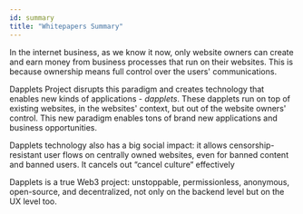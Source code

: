 ```yaml
---
id: summary
title: "Whitepapers Summary"
---
```


In the internet business, as we know it now, only website owners can create and earn money from business processes that run on their websites. This is because ownership means full control over the users' communications.

Dapplets Project disrupts this paradigm and creates technology that enables new kinds of applications - *dapplets*. These dapplets run on top of existing websites, in the websites' context, but out of the website owners' control. This new paradigm enables tons of brand new applications and business opportunities.

Dapplets technology also has a big social impact: it allows censorship-resistant user flows on centrally owned websites, even for banned content and banned users. It cancels out “cancel culture“ effectively

Dapplets is a true Web3 project: unstoppable, permissionless, anonymous, open-source, and decentralized, not only on the backend level but on the UX level too.

